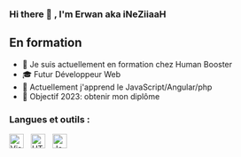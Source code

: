 ### Hi there 👋 , I'm Erwan aka iNeZiiaaH

## En formation

- 🔭 Je suis actuellement en formation chez Human Booster
- 🎓 Futur Développeur Web
- 🌱 Actuellement j'apprend le JavaScript/Angular/php
- 🥅 Objectif 2023: obtenir mon diplôme

### Langues et outils :

<img align="left" alt="Visual Studio Code" width="26px" src="https://cdn.jsdelivr.net/gh/devicons/devicon/icons/vscode/vscode-original.svg" style="padding-right:10px;" />
<img align="left" alt="HTML5" width="26px" src="https://cdn.jsdelivr.net/gh/devicons/devicon/icons/html5/html5-original.svg" style="padding-right:10px;" />
<img align="left" alt="JavaScript" width="26px" src="https://cdn.jsdelivr.net/gh/devicons/devicon/icons/javascript/javascript-original.svg" style="padding-right:10px;" />
